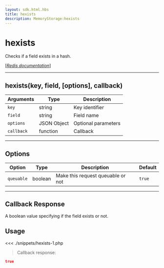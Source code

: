 ```yaml
---
layout: sdk.html.hbs
title: hexists
description: MemoryStorage:hexists
---
```


# hexists

Checks if a field exists in a hash.

[[_Redis documentation_]](https://redis.io/commands/hexists)

---

## hexists(key, field, [options], callback)

| Arguments  | Type        | Description         |
| ---------- | ----------- | ------------------- |
| `key`      | string      | Key identifier      |
| `field`    | string      | Field name          |
| `options`  | JSON Object | Optional parameters |
| `callback` | function    | Callback            |

---

## Options

| Option     | Type    | Description                       | Default |
| ---------- | ------- | --------------------------------- | ------- |
| `queuable` | boolean | Make this request queuable or not | `true`  |

---

## Callback Response

A boolean value specifying if the field exists or not.

## Usage

<<< ./snippets/hexists-1.php

> Callback response:

```json
true
```
